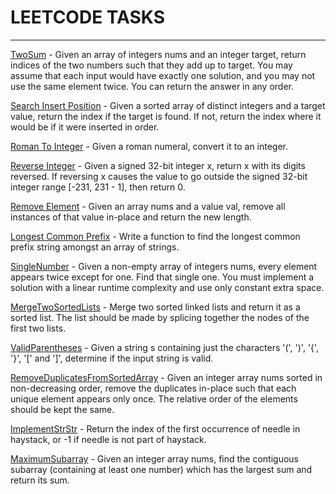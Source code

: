 # LEETCODE TASKS

----------------

[TwoSum](TwoSum.java) - Given an array of integers nums and an integer target, return indices of the two numbers such that they add up to target. You may assume that each input would have exactly one solution, and you may not use the same element twice. You can return the answer in any order.

[Search Insert Position](SearchInsertPosition.java) - Given a sorted array of distinct integers and a target value, return the index if the target is found. If not, return the index where it would be if it were inserted in order.

[Roman To Integer](RomanToInteger.java) - Given a roman numeral, convert it to an integer.

[Reverse Integer](ReverseInteger.java) - Given a signed 32-bit integer x, return x with its digits reversed. If reversing x causes the value to go outside the signed 32-bit integer range [-231, 231 - 1], then return 0.

[Remove Element](RemoveElement.java) - Given an array nums and a value val, remove all instances of that value in-place and return the new length.

[Longest Common Prefix](LongestCommonPrefix.java) - Write a function to find the longest common prefix string amongst an array of strings.

[SingleNumber](SingleNumber.java) - Given a non-empty array of integers nums, every element appears twice except for one. Find that single one.
You must implement a solution with a linear runtime complexity and use only constant extra space.

[MergeTwoSortedLists](MergeTwoSortedLists.java) - Merge two sorted linked lists and return it as a sorted list. The list should be made by splicing together the nodes of the first two lists.

[ValidParentheses](ValidParentheses.java) - Given a string s containing just the characters '(', ')', '{', '}', '[' and ']', determine if the input string is valid.

[RemoveDuplicatesFromSortedArray](RemoveDuplicatesFromSortedArray.java) - Given an integer array nums sorted in non-decreasing order, remove the duplicates in-place such that each unique element appears only once. The relative order of the elements should be kept the same.

[ImplementStrStr](ImplementStrStr.java) - Return the index of the first occurrence of needle in haystack, or -1 if needle is not part of haystack.

[MaximumSubarray](MaximumSubarray.java) - Given an integer array nums, find the contiguous subarray (containing at least one number) which has the largest sum and return its sum.

